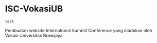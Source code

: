 # ISC-VokasiUB
```
test
```
Pembuatan website International Summit Conference yang diadakan oleh Vokasi Universitas Brawijaya
